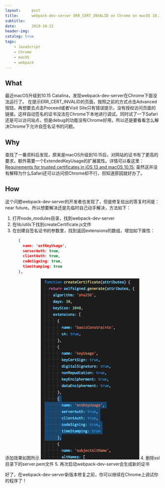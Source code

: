 ```yaml
---
layout:     post
title:      webpack-dev-server ERR_CERT_INVALID on Chrome on macOS 10.15 (Catalina)
subtitle:   
date:       2019-10-22
header-img:
catalog: true
tags:
    - JavaScript
    - Chrome
    - macOS
    - webpack
---
```


## What
最近macOS升级到10.15 Catalina，发现webpack-dev-server在Chrome下面没法运行了。
在提示ERR_CERT_INVALID的页面，按照之前的方式点击Advanced按钮，再想要去点击Proceed或者Visit Site只有错误提示，没有授权访问页面的链接。这样自动签名的证书没法在Chrome下本地进行调试。同时试了一下Safari还是可以访问站点，但是debug的功能没有Chrome好用，所以还是要看看怎么解决Chrome下允许自签名证书的问题。

## Why
查找了一番资料后发现，原来是macOS升级到10.15后，对网站的证书有了更高的要求，额外需要一个ExtendedKeyUsage的扩展属性。详情可以看这里：[Requirements for trusted certificates in iOS 13 and macOS 10.15](https://support.apple.com/en-us/HT210176); 虽然这并没有解释为什么Safari还可以访问但Chrome却不行，但知道原因就好办了。

## How
这个问题webpack-dev-server的开发者也发现了，但是修复给出的答复时间是：near future。所以想要解决还是先临时自己动手解决，方法如下：

1. 打开node_modules目录，找到webpack-dev-server
2. 在lib/utils下找到createCertificate.js文件
3. 在创建自签名证书的参数里，找到返回extensions的数组，增加如下属性：
``` json
      {
        name: 'extKeyUsage',
        serverAuth: true,
        clientAuth: true,
        codeSigning: true,
        timeStamping: true
      },
```
添加效果如图所示
![createCertificate](/img/webpack-dev-server-createCertificate.png)
4. 删除ssl目录下的server.pem文件
5. 再次启动webpack-dev-server会生成新的证书

好了，在webpack-dev-server新版本修复之前，你可以继续在Chrome上调试你的程序了！